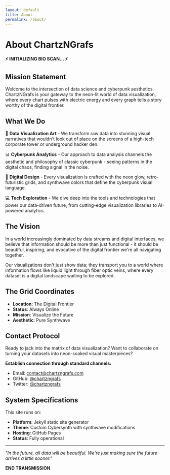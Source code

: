 ```yaml
---
layout: default
title: About
permalink: /about/
---
```


# About ChartzNGrafs

**⚡ INITIALIZING BIO SCAN... ⚡**

## Mission Statement

Welcome to the intersection of data science and cyberpunk aesthetics. ChartzNGrafs is your gateway to the neon-lit world of data visualization, where every chart pulses with electric energy and every graph tells a story worthy of the digital frontier.

## What We Do

🌆 **Data Visualization Art** - We transform raw data into stunning visual narratives that wouldn't look out of place on the screens of a high-tech corporate tower or underground hacker den.

📊 **Cyberpunk Analytics** - Our approach to data analysis channels the aesthetic and philosophy of classic cyberpunk - seeing patterns in the digital chaos, finding signal in the noise.

🎨 **Digital Design** - Every visualization is crafted with the neon glow, retro-futuristic grids, and synthwave colors that define the cyberpunk visual language.

💻 **Tech Exploration** - We dive deep into the tools and technologies that power our data-driven future, from cutting-edge visualization libraries to AI-powered analytics.

## The Vision

In a world increasingly dominated by data streams and digital interfaces, we believe that information should be more than just functional - it should be beautiful, inspiring, and evocative of the digital frontier we're all navigating together.

Our visualizations don't just show data; they transport you to a world where information flows like liquid light through fiber optic veins, where every dataset is a digital landscape waiting to be explored.

## The Grid Coordinates

- **Location**: The Digital Frontier
- **Status**: Always Online
- **Mission**: Visualize the Future
- **Aesthetic**: Pure Synthwave

## Contact Protocol

Ready to jack into the matrix of data visualization? Want to collaborate on turning your datasets into neon-soaked visual masterpieces? 

**Establish connection through standard channels:**
- Email: contact@chartzngrafs.com
- GitHub: [@chartzngrafs](https://github.com/chartzngrafs)
- Twitter: [@chartzngrafs](https://twitter.com/chartzngrafs)

## System Specifications

This site runs on:
- **Platform**: Jekyll static site generator
- **Theme**: Custom Cybersynth with synthwave modifications
- **Hosting**: GitHub Pages
- **Status**: Fully operational

---

*"In the future, all data will be beautiful. We're just making sure the future arrives a little sooner."*

**END TRANSMISSION**
